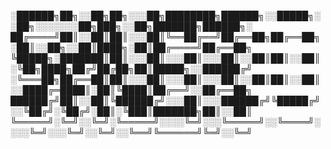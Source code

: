 
░██████╗██╗░░██╗██╗░░░██╗████████╗██████╗░░█████╗░░██╗░░░░░░░██╗███╗░░██╗███████╗██████╗░
██╔════╝██║░░██║██║░░░██║╚══██╔══╝██╔══██╗██╔══██╗░██║░░██╗░░██║████╗░██║██╔════╝██╔══██╗
╚█████╗░███████║██║░░░██║░░░██║░░░██║░░██║██║░░██║░╚██╗████╗██╔╝██╔██╗██║█████╗░░██████╔╝
░╚═══██╗██╔══██║██║░░░██║░░░██║░░░██║░░██║██║░░██║░░████╔═████║░██║╚████║██╔══╝░░██╔══██╗
██████╔╝██║░░██║╚██████╔╝░░░██║░░░██████╔╝╚█████╔╝░░╚██╔╝░╚██╔╝░██║░╚███║███████╗██║░░██║
╚═════╝░╚═╝░░╚═╝░╚═════╝░░░░╚═╝░░░╚═════╝░░╚════╝░░░░╚═╝░░░╚═╝░░╚═╝░░╚══╝╚══════╝╚═╝░░╚═╝
